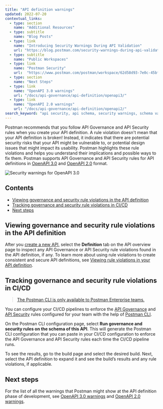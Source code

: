 ```yaml
---
title: "API definition warnings"
updated: 2022-07-20
contextual_links:
  - type: section
    name: "Additional Resources"
  - type: subtitle
    name: "Blog Posts"
  - type: link
    name: "Introducing Security Warnings During API Validation"
    url: "https://blog.postman.com/security-warnings-during-api-validation/"
  - type: subtitle
    name: "Public Workspaces"
  - type: link
    name: "Postman Security"
    url:  "https://www.postman.com/postman/workspace/62d58d93-7e0c-45bf-9daa-cc8e531fc344"
  - type: section
    name: "Next Steps"
  - type: link
    name: "OpenAPI 3.0 warnings"
    url: "/docs/api-governance/api-definition/openapi3/"
  - type: link
    name: "OpenAPI 2.0 warnings"
    url: "/docs/api-governance/api-definition/openapi2/"
search_keyword: "api security, api schema, security warnings, schema validation, security validation, api security audit, api security scan, api schema vulnerabilities, security audit,openapi 3.0"
---
```


Postman recommends that you follow API Governance and API Security rules when you create your API definition. A rule violation doesn't mean that your API definition is broken! Instead, it indicates that there are potential security risks that your API might be vulnerable to, or potential design issues that might impact its usability. Postman highlights these rule violations and helps you understand their implications and possible ways to fix them. Postman supports API Governance and API Security rules for API definitions in [OpenAPI 3.0](/docs/api-governance/api-definition/openapi3/) and [OpenAPI 2.0](/docs/api-governance/api-definition/openapi2/) format.

<img alt="Security warnings for OpenAPI 3.0" src="https://assets.postman.com/postman-docs/security-warnings-openapi-3-v9.jpg"/>

## Contents

* [Viewing governance and security rule violations in the API definition](#viewing-governance-and-security-rule-violations-in-the-API-definition)
* [Tracking governance and security rule violations in CI/CD](#tracking-governance-and-security-rule-violations-in-cicd)
* [Next steps](#next-steps)

## Viewing governance and security rule violations in the API definition

After you [create a new API](/docs/designing-and-developing-your-api/creating-an-api/), select the **Definition** tab on the API overview page to inspect any API Governance or API Security rule violations found in the API definition, if any. To learn more about using rule violations to create consistent and secure API definitions, see [Viewing rule violations in your API definition](/docs/designing-and-developing-your-api/developing-an-api/defining-an-api/#viewing-rule-violations-in-your-API-definition). <!-- TODO: this is a new URL, must validate before merging to develop -->

## Tracking governance and security rule violations in CI/CD

> [The Postman CLI is only available to Postman Enterprise teams.](https://www.postman.com/pricing)

You can configure your CI/CD pipelines to enforce the [API Governance](/docs/api-governance/configuring-api-governance-rules/) and [API Security](/docs/api-governance/configuring-api-security-rules/) rules configured for your team with the help of [Postman CLI](/docs/postman-cli/postman-cli-overview/).

On the Postman CLI configuration page, select **Run governance and security rules on the schema of this API**. This will generate the Postman CLI configuration that you can paste in your CI/CD configuration to enforce the API Governance and API Security rules each time the CI/CD pipeline runs.

To see the results, go to the build page and select the desired build. Next, select the API definition to expand it and see the build’s results and any rule violations, if applicable.

<!-- TODO: screenshot -->

## Next steps

For the list of all the warnings that Postman might show at the API definition phase of development, see [OpenAPI 3.0 warnings](/docs/api-governance/api-definition/openapi3/) and [OpenAPI 2.0 warnings](/docs/api-governance/api-definition/openapi2/).
